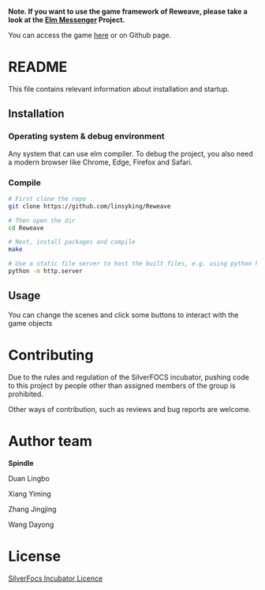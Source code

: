 **Note. If you want to use the game framework of Reweave, please take a look at the [Elm Messenger](https://github.com/linsyking/Messenger) Project.**

You can access the game [here](https://focs.ji.sjtu.edu.cn/silverfocs/demo/2022/p2team01/) or on Github page.

# README

This file contains relevant information about installation and startup.

## Installation

### Operating system & debug environment

Any system that can use elm compiler. To debug the project, you also need a modern browser like Chrome, Edge, Firefox and Safari.

### Compile

```bash
# First clone the repo
git clone https://github.com/linsyking/Reweave

# Then open the dir
cd Reweave

# Next, install packages and compile
make

# Use a static file server to host the built files, e.g. using python http module:
python -m http.server
```

## Usage

You can change the scenes and click some buttons to interact with the game objects

# Contributing

Due to the rules and regulation of the SilverFOCS incubator, pushing code to this project by people other than assigned members of the group is prohibited.

Other ways of contribution, such as reviews and bug reports are welcome.

# Author team

**Spindle**

Duan Lingbo

Xiang Yiming

Zhang Jingjing

Wang Dayong

# License

[SilverFocs Incubator Licence](https://focs.ji.sjtu.edu.cn/silverfocs/markdown/license) 
